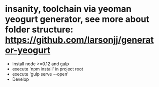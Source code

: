 # insanity, toolchain via yeoman yeogurt generator, see more about folder structure: https://github.com/larsonjj/generator-yeogurt
- Install node >=0.12 and gulp
- execute 'npm install' in project root
- execute 'gulp serve --open'
- Develop
